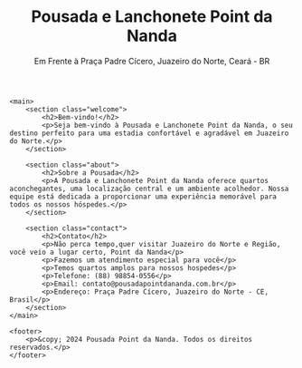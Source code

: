 
<html lang="pt-BR">
<head>
    <meta charset="UTF-8">
    <meta name="viewport" content="width=device-width, initial-scale=1.0">
    <title>Pousada e Lanchonete Point da Nanda</title>
    <link rel="stylesheet" href="styles.css">
</head>
<body>
    <header>
        <h1>Pousada e Lanchonete Point da Nanda</h1>
        <p>Em Frente à Praça Padre Cícero, Juazeiro do Norte, Ceará - BR</p>
    </header>

    <main>
        <section class="welcome">
            <h2>Bem-vindo!</h2>
            <p>Seja bem-vindo à Pousada e Lanchonete Point da Nanda, o seu destino perfeito para uma estadia confortável e agradável em Juazeiro do Norte.</p>
        </section>

        <section class="about">
            <h2>Sobre a Pousada</h2>
            <p>A Pousada e Lanchonete Point da Nanda oferece quartos aconchegantes, uma localização central e um ambiente acolhedor. Nossa equipe está dedicada a proporcionar uma experiência memorável para todos os nossos hóspedes.</p>
        </section>

        <section class="contact">
            <h2>Contato</h2>
            <p>Não perca tempo,quer visitar Juazeiro do Norte e Região, você veio a lugar certo, Point da Nanda</p>
            <p>Fazemos um atendimento especial para você</p>
            <p>Temos quartos amplos para nossos hospedes</p>
            <p>Telefone: (88) 98854-0556</p>
            <p>Email: contato@pousadapointdananda.com.br</p>
            <p>Endereço: Praça Padre Cícero, Juazeiro do Norte - CE, Brasil</p>
        </section>
    </main>

    <footer>
        <p>&copy; 2024 Pousada Point da Nanda. Todos os direitos reservados.</p>
    </footer>
</body>
</html>
